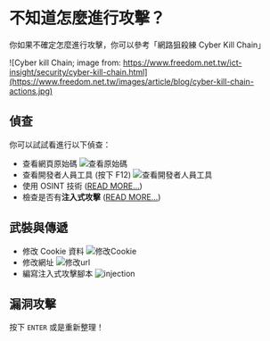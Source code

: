 # 不知道怎麼進行攻擊？

你如果不確定怎麼進行攻擊，你可以參考「網路狙殺練 Cyber Kill Chain」

![Cyber kill Chain; image from: https://www.freedom.net.tw/ict-insight/security/cyber-kill-chain.html](https://www.freedom.net.tw/images/article/blog/cyber-kill-chain-actions.jpg)

## 偵查

你可以試試看進行以下偵查：

- 查看網頁原始碼
    ![查看原始碼](/images/source_check.png)
- 查看開發者人員工具 (按下 F12)
    ![查看開發者人員工具](/images/inspector.png)
- 使用 OSINT 技術 ([READ MORE...](/osint/))
- 檢查是否有**注入式攻擊** ([READ MORE...](/injection/))

## 武裝與傳遞

- 修改 Cookie 資料
    ![修改Cookie](/images/cookie_interface.png)
- 修改網址
    ![修改url](/images/url.png)
- 編寫注入式攻擊腳本
    ![injection](/images/injection.png)

## 漏洞攻擊

按下 `ENTER` 或是重新整理！